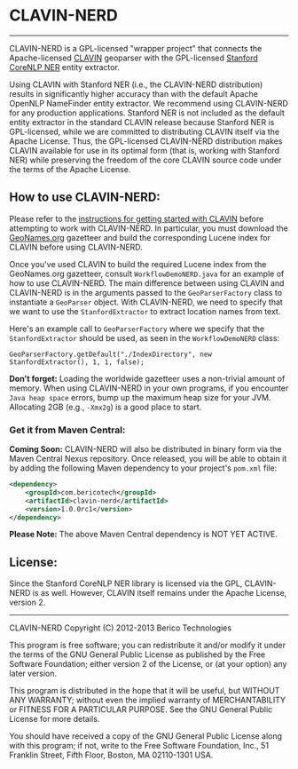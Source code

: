 # CLAVIN-NERD
--------------
CLAVIN-NERD is a GPL-licensed "wrapper project" that connects the Apache-licensed [CLAVIN](https://github.com/Berico-Technologies/CLAVIN) geoparser with the GPL-licensed [Stanford CoreNLP NER](http://nlp.stanford.edu/software/corenlp.shtml) entity extractor.

Using CLAVIN with Stanford NER (i.e., the CLAVIN-NERD distribution) results in significantly higher accuracy than with the default Apache OpenNLP NameFinder entity extractor. We recommend using CLAVIN-NERD for any production applications. Stanford NER is not included as the default entity extractor in the standard CLAVIN release because Stanford NER is GPL-licensed, while we are committed to distributing CLAVIN itself via the Apache License. Thus, the GPL-licensed CLAVIN-NERD distribution makes CLAVIN available for use in its optimal form (that is, working with Stanford NER) while preserving the freedom of the core CLAVIN source code under the terms of the Apache License.

## How to use CLAVIN-NERD:

Please refer to the [instructions for getting started with CLAVIN](https://github.com/Berico-Technologies/CLAVIN) before attempting to work with CLAVIN-NERD. In particular, you must download the [GeoNames.org](http://www.geonames.org/) gazetteer and build the corresponding Lucene index for CLAVIN before using CLAVIN-NERD.

Once you've used CLAVIN to build the required Lucene index from the GeoNames.org gazetteer, consult `WorkflowDemoNERD.java` for an example of how to use CLAVIN-NERD. The main difference between using CLAVIN and CLAVIN-NERD is in the arguments passed to the `GeoParserFactory` class to instantiate a `GeoParser` object. With CLAVIN-NERD, we need to specify that we want to use the `StanfordExtractor` to extract location names from text.

Here's an example call to `GeoParserFactory` where we specify that the `StanfordExtractor` should be used, as seen in the `WorkflowDemoNERD` class:

    GeoParserFactory.getDefault("./IndexDirectory", new StanfordExtractor(), 1, 1, false);

**Don't forget:** Loading the worldwide gazetteer uses a non-trivial amount of memory. When using CLAVIN-NERD in your own programs, if you encounter `Java heap space` errors, bump up the maximum heap size for your JVM. Allocating 2GB (e.g., `-Xmx2g`) is a good place to start.

### Get it from Maven Central:

**Coming Soon:** CLAVIN-NERD will also be distributed in binary form via the Maven Central Nexus repository. Once released, you will be able to obtain it by adding the following Maven dependency to your project's `pom.xml` file:

```xml
<dependency>
    <groupId>com.bericotech</groupId>
    <artifactId>clavin-nerd</artifactId>
    <version>1.0.0rc1</version>
</dependency>
```

**Please Note:** The above Maven Central dependency is NOT YET ACTIVE.

## License:

Since the Stanford CoreNLP NER library is licensed via the GPL, CLAVIN-NERD is as well. However, CLAVIN itself remains under the Apache License, version 2.

-------------------

CLAVIN-NERD
Copyright (C) 2012-2013 Berico Technologies

This program is free software; you can redistribute it and/or modify it under the terms of the GNU General Public License as published by the Free Software Foundation; either version 2 of the License, or (at your option) any later version.

This program is distributed in the hope that it will be useful, but WITHOUT ANY WARRANTY; without even the implied warranty of MERCHANTABILITY or FITNESS FOR A PARTICULAR PURPOSE.  See the GNU General Public License for more details.

You should have received a copy of the GNU General Public License along with this program; if not, write to the Free Software Foundation, Inc., 51 Franklin Street, Fifth Floor, Boston, MA 02110-1301 USA.
